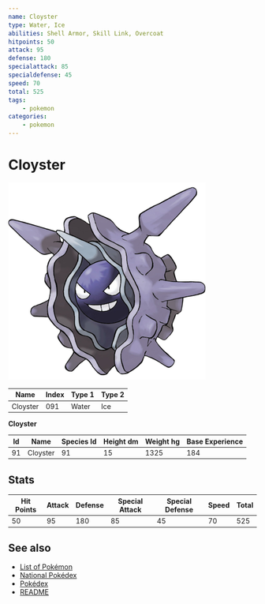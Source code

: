 ```yaml
---
name: Cloyster
type: Water, Ice
abilities: Shell Armor, Skill Link, Overcoat
hitpoints: 50
attack: 95
defense: 180
specialattack: 85
specialdefense: 45
speed: 70
total: 525
tags:
    - pokemon
categories:
    - pokemon
---
```


# Cloyster


![Cloyster](images/091.png)

| **Name** | **Index** | **Type 1** | **Type 2** |
|----|----|----|----|
| Cloyster | 091 | Water | Ice  |

**Cloyster** 




| **Id** | **Name** | **Species Id** | **Height dm** | **Weight hg** | **Base Experience** |
|--------|----------|----------------|------------|------------|---------------------|
| 91 | Cloyster | 91 | 15 | 1325 | 184 |



## Stats

| **Hit Points** | **Attack** | **Defense** | **Special Attack** | **Special Defense** | **Speed** | **Total** |
|----------------|------------|-------------|--------------------|---------------------|-----------|-----------|
| 50 | 95 | 180 | 85 | 45 | 70 | 525 |

## See also

- [List of Pokémon](../pokemon.md)
- [National Pokédex](../national_pokedex.md)
- [Pokédex](../pokedex.md)
- [README](../README.md)
